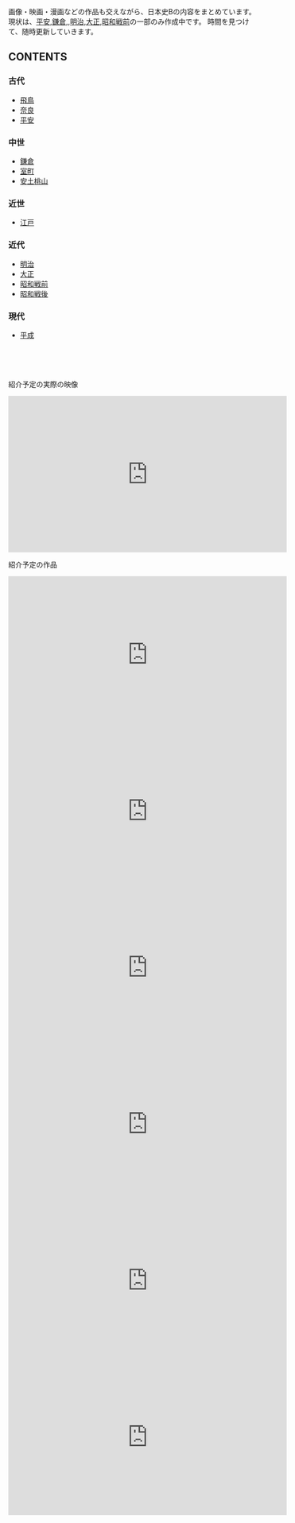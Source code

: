 
画像・映画・漫画などの作品も交えながら、日本史Bの内容をまとめています。
現状は、[平安](heian/heian.md),[鎌倉](kamakura/kamakura.md),,[明治](meiji/meiji.md),[大正](taisho/taisho.md),[昭和戦前](showabeforeww2/showa0924.md)の一部のみ作成中です。
時間を見つけて、随時更新していきます。

## CONTENTS

### 古代
- [飛鳥]()
- [奈良]()
- [平安](heian/heian.md)
### 中世
- [鎌倉](kamakura/kamakura.md)
- [室町]()
- [安土桃山]()
### 近世
- [江戸]()
### 近代
- [明治](meiji/meiji.md)
- [大正](taisho/taisho.md)
- [昭和戦前](showabeforeww2/showa0924.md)
- [昭和戦後]()
### 現代
- [平成]()

<br>
<br>
<br>

紹介予定の実際の映像



<div align="center"><iframe width="560" height="315" src="https://www.youtube.com/embed/LFPiGzaycdc?si=-QQo1PLQklu8Ndt1" title="YouTube video player" frameborder="0" allow="accelerometer; autoplay; clipboard-write; encrypted-media; gyroscope; picture-in-picture; web-share" allowfullscreen></iframe></div>




紹介予定の作品

<div align="center"><iframe width="560" height="315" src="https://www.youtube.com/embed/SFrQfZSX4Ag?si=E3tgubkwTNPZpl9L" title="YouTube video player" frameborder="0" allow="accelerometer; autoplay; clipboard-write; encrypted-media; gyroscope; picture-in-picture; web-share" allowfullscreen></iframe></div>

<div align="center"><iframe width="560" height="315" src="https://www.youtube.com/embed/znIhtRz6l80?si=z0dTsUGLwIsryz4d" title="YouTube video player" frameborder="0" allow="accelerometer; autoplay; clipboard-write; encrypted-media; gyroscope; picture-in-picture; web-share" allowfullscreen></iframe></div>

<div align="center"><iframe width="560" height="315" src="https://www.youtube.com/embed/0cUtOR-DL1A?si=YBLQzgj1vK-OrTmE" title="YouTube video player" frameborder="0" allow="accelerometer; autoplay; clipboard-write; encrypted-media; gyroscope; picture-in-picture; web-share" allowfullscreen></iframe></div>

<div align="center"><iframe width="560" height="315" src="https://www.youtube.com/embed/1EgEPDTT43U?si=2O4haKLMEBn6UB-h" title="YouTube video player" frameborder="0" allow="accelerometer; autoplay; clipboard-write; encrypted-media; gyroscope; picture-in-picture; web-share" allowfullscreen></iframe></div>

<div align="center"><iframe width="560" height="315" src="https://www.youtube.com/embed/g5W-PJABiQQ?si=ruQ8B1vEXCiuCWCO" title="YouTube video player" frameborder="0" allow="accelerometer; autoplay; clipboard-write; encrypted-media; gyroscope; picture-in-picture; web-share" allowfullscreen></iframe></div>

<div align="center"><iframe width="560" height="315" src="https://www.youtube.com/embed/r89FY14Ax38?si=FqN2CWzlLscoVsPD" title="YouTube video player" frameborder="0" allow="accelerometer; autoplay; clipboard-write; encrypted-media; gyroscope; picture-in-picture; web-share" allowfullscreen></iframe></div>

<div align="center"></div>
<div align="center"></div>
